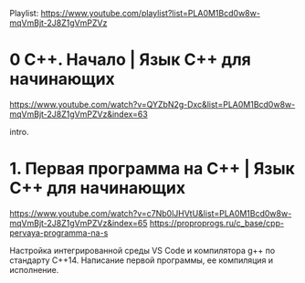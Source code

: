 Playlist: https://www.youtube.com/playlist?list=PLA0M1Bcd0w8w-mqVmBjt-2J8Z1gVmPZVz

# 0 С++. Начало | Язык С++ для начинающих

https://www.youtube.com/watch?v=QYZbN2g-Dxc&list=PLA0M1Bcd0w8w-mqVmBjt-2J8Z1gVmPZVz&index=63

intro.

# 1. Первая программа на С++ | Язык С++ для начинающих

https://www.youtube.com/watch?v=c7Nb0lJHVtU&list=PLA0M1Bcd0w8w-mqVmBjt-2J8Z1gVmPZVz&index=65
https://proproprogs.ru/c_base/cpp-pervaya-programma-na-s

Настройка интегрированной среды VS Code и компилятора g++ по стандарту C++14. Написание первой программы, ее компиляция и исполнение.